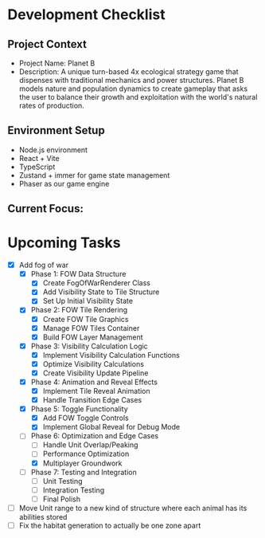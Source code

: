 # Development Checklist

## Project Context
- Project Name: Planet B
- Description: A unique turn-based 4x ecological strategy game that dispenses with traditional mechanics and power structures. Planet B models nature and population dynamics to create gameplay that asks the user to balance their growth and exploitation with the world's natural rates of production. 

## Environment Setup
- Node.js environment
- React + Vite
- TypeScript
- Zustand + immer for game state management
- Phaser as our game engine

## Current Focus:

# Upcoming Tasks

- [x] Add fog of war
  - [x] Phase 1: FOW Data Structure
    - [x] Create FogOfWarRenderer Class
    - [x] Add Visibility State to Tile Structure
    - [x] Set Up Initial Visibility State
  - [x] Phase 2: FOW Tile Rendering
    - [x] Create FOW Tile Graphics
    - [x] Manage FOW Tiles Container
    - [x] Build FOW Layer Management
  - [x] Phase 3: Visibility Calculation Logic
    - [x] Implement Visibility Calculation Functions
    - [x] Optimize Visibility Calculations
    - [x] Create Visibility Update Pipeline
  - [x] Phase 4: Animation and Reveal Effects
    - [x] Implement Tile Reveal Animation
    - [x] Handle Transition Edge Cases
  - [x] Phase 5: Toggle Functionality
    - [x] Add FOW Toggle Controls
    - [x] Implement Global Reveal for Debug Mode
  - [ ] Phase 6: Optimization and Edge Cases
    - [ ] Handle Unit Overlap/Peaking
    - [ ] Performance Optimization
    - [x] Multiplayer Groundwork
  - [ ] Phase 7: Testing and Integration
    - [ ] Unit Testing
    - [ ] Integration Testing
    - [ ] Final Polish
- [ ] Move Unit range to a new kind of structure where each animal has its abilities stored
- [ ] Fix the habitat generation to actually be one zone apart
